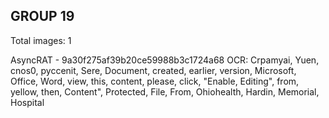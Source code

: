 ## GROUP 19
Total images: 1  

AsyncRAT - 9a30f275af39b20ce59988b3c1724a68
OCR: Crpamyai, Yuen, cnos0, pyccenit, Sere, Document, created, earlier, version, Microsoft, Office, Word, view, this, content, please, click, "Enable, Editing", from, yellow, then, Content", Protected, File, From, Ohiohealth, Hardin, Memorial, Hospital  

